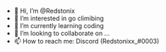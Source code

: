 - 👋 Hi, I’m @Redstonix
- 👀 I’m interested in go climibing
- 🌱 I’m currently learning coding
- 💞️ I’m looking to collaborate on ...
- 📫 How to reach me: Discord (Redstonixx_#0003)

<!---
Redstonix/Redstonix is a ✨ special ✨ repository because its `README.md` (this file) appears on your GitHub profile.
You can click the Preview link to take a look at your changes.
--->
